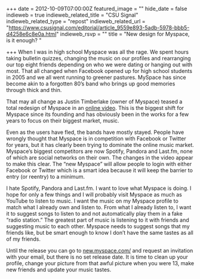 +++
date = 2012-10-09T07:00:00Z
featured_image = ""
hide_date = false
indieweb = true
indieweb_related_title = "CSU Signal"
indieweb_related_type = "repost"
indieweb_related_url = "https://www.csusignal.com/editorial/article_9559e893-5adb-5978-bbb5-d4258e6c8e0a.html"
indieweb_rsvp = ""
title = "New design for Myspace, is it enough? "

+++
When I was in high school Myspace was all the rage. We spent hours taking bulletin quizzes, changing the music on our profiles and rearranging our top eight friends depending on who we were dating or hanging out with most. That all changed when Facebook opened up for high school students in 2005 and we all went running to greener pastures. MySpace has since become akin to a forgotten 80’s band who brings up good memories through thick and thin.

That may all change as Justin Timberlake (owner of Myspace) teased a total redesign of Myspace in an [online video](https://vimeo.com/50071857). This is the biggest shift for Myspace since its founding and has obviously been in the works for a few years to focus on their biggest market, music.

Even as the users have fled, the bands have mostly stayed. People have wrongly thought that Myspace is in competition with Facebook or Twitter for years, but it has clearly been trying to dominate the online music market. Myspace’s biggest competitors are now Spotify, Pandora and Last.fm, none of which are social networks on their own. The changes in the video appear to make this clear. The “new Myspace” will allow people to login with either Facebook or Twitter which is a smart idea because it will keep the barrier to entry (or reentry) to a minimum.

I hate Spotify, Pandora and Last.fm. I want to love what Myspace is doing. I hope for only a few things and I will probably visit Myspace as much as YouTube to listen to music. I want the music on my Myspace profile to match what I already own and listen to. From what I already listen to, I want it to suggest songs to listen to and not automatically play them in a fake “radio station.” The greatest part of music is listening to it with friends and suggesting music to each other. Myspace needs to suggest songs that my friends like, but be smart enough to know I don’t have the same tastes as all of my friends.

Until the release you can go to [new.myspace.com/](https://new.myspace.com/) and request an invitation with your email, but there is no set release date. It is time to clean up your profile, change your picture from that awful picture when you were 13, make new friends and update your music tastes.